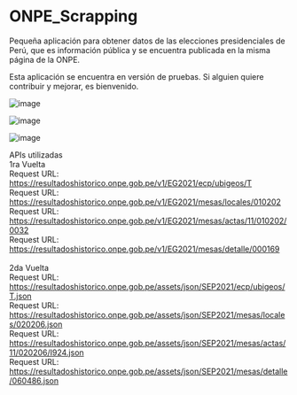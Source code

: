 # ONPE_Scrapping
Pequeña aplicación para obtener datos de las elecciones presidenciales de Perú, que es información pública y se encuentra publicada en la misma página de la ONPE.

Esta aplicación se encuentra en versión de pruebas. Si alguien quiere contribuir y mejorar, es bienvenido. 

![image](https://user-images.githubusercontent.com/73368752/122112210-3036c500-cde6-11eb-92be-c57fdc2bb254.png)

![image](https://user-images.githubusercontent.com/73368752/121822655-e1622180-cc65-11eb-9bb6-8846cd69602d.png)

![image](https://user-images.githubusercontent.com/73368752/121822731-3dc54100-cc66-11eb-8790-242a939f49db.png)

APIs utilizadas<br />
1ra Vuelta<br />
Request URL: https://resultadoshistorico.onpe.gob.pe/v1/EG2021/ecp/ubigeos/T<br />
Request URL: https://resultadoshistorico.onpe.gob.pe/v1/EG2021/mesas/locales/010202<br />
Request URL: https://resultadoshistorico.onpe.gob.pe/v1/EG2021/mesas/actas/11/010202/0032<br />
Request URL: https://resultadoshistorico.onpe.gob.pe/v1/EG2021/mesas/detalle/000169<br />
<br />
2da Vuelta<br />
Request URL: https://resultadoshistorico.onpe.gob.pe/assets/json/SEP2021/ecp/ubigeos/T.json<br />
Request URL: https://resultadoshistorico.onpe.gob.pe/assets/json/SEP2021/mesas/locales/020206.json<br />
Request URL: https://resultadoshistorico.onpe.gob.pe/assets/json/SEP2021/mesas/actas/11/020206/I924.json<br />
Request URL: https://resultadoshistorico.onpe.gob.pe/assets/json/SEP2021/mesas/detalle/060486.json<br />
